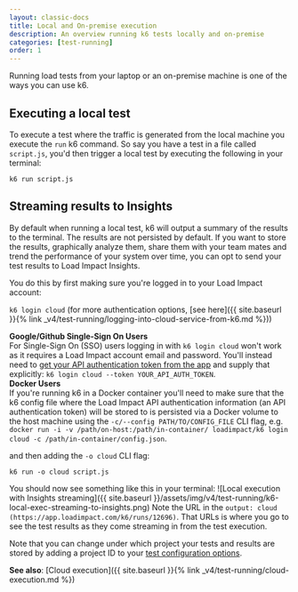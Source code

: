 ```yaml
---
layout: classic-docs
title: Local and On-premise execution
description: An overview running k6 tests locally and on-premise
categories: [test-running]
order: 1
---
```


Running load tests from your laptop or an on-premise machine is one of the ways you can use k6.

## Executing a local test

To execute a test where the traffic is generated from the local machine you execute the `run` k6 command. So say you have a test in a file called `script.js`, you'd then trigger a local test by executing the following in your terminal:

`k6 run script.js`

## Streaming results to Insights

By default when running a local test, k6 will output a summary of the results to the terminal. The results are not persisted by default. If you want to store the results, graphically analyze them, share them with your team mates and trend the performance of your system over time, you can opt to send your test results to Load Impact Insights.

You do this by first making sure you're logged in to your Load Impact account:

`k6 login cloud` (for more authentication options, [see here]({{ site.baseurl }}{% link _v4/test-running/logging-into-cloud-service-from-k6.md %}))

<div class="callout callout-warning" role="alert">
    <b>Google/Github Single-Sign On Users</b><br>
    For Single-Sign On (SSO) users logging in with <code>k6 login cloud</code> won't work as it requires a Load Impact account email and password. You'll instead need to <a href="https://app.loadimpact.com/account/token">get your API authentication token from the app</a> and supply that explicitly: <code>k6 login cloud --token YOUR_API_AUTH_TOKEN</code>.
</div>

<div class="callout callout-warning" role="alert">
    <b>Docker Users</b><br>
    If you're running k6 in a Docker container you'll need to make sure that the k6 config file where the Load Impact API authentication information (an API authentication token) will be stored to is persisted via a Docker volume to the host machine using the <code>-c/--config PATH/TO/CONFIG_FILE</code> CLI flag, e.g. <code>docker run -i -v /path/on-host:/path/in-container/ loadimpact/k6 login cloud -c /path/in-container/config.json</code>.
</div>

and then adding the `-o cloud` CLI flag:

`k6 run -o cloud script.js`

You should now see something like this in your terminal:
![Local execution with Insights streaming]({{ site.baseurl }}/assets/img/v4/test-running/k6-local-exec-streaming-to-insights.png)
Note the URL in the `output: cloud (https://app.loadimpact.com/k6/runs/12696)`. That URLs is where you go to see the test results as they come streaming in from the test execution.

<div class="callout callout-warning" role="alert">
    Note that you can change under which project your tests and results are stored by adding a project ID to your <a href="{{ site.baseurl }}{% link _v4/test-scripting/test-configuration-options.md %}#sending-results to-a-specific-project" class="alert-link">test configuration options</a>.
</div>

**See also**: [Cloud execution]({{ site.baseurl }}{% link _v4/test-running/cloud-execution.md %})